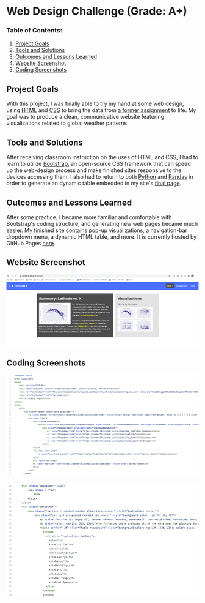 # Web Design Challenge (Grade: A+)
 
### Table of Contents:

 1. [Project Goals](#project-goals)
 2. [Tools and Solutions](#tools-and-solutions)
 3. [Outcomes and Lessons Learned](#outcomes-and-lessons-learned)
 4. [Website Screenshot](#website-screenshot)
 5. [Coding Screenshots](#coding-screenshots)
   
## Project Goals
With this project, I was finally able to try my hand at some web design, using <a href="https://en.wikipedia.org/wiki/HTML">HTML</a> and <a href="https://en.wikipedia.org/wiki/CSS">CSS</a> to bring the data from <a href="https://github.com/sonder74/web-scraping-challenge">a former assignment</a> to life. My goal was to produce a clean, communicative website featuring visualizations related to global weather patterns.

## Tools and Solutions
After receiving classroom instruction on the uses of HTML and CSS, I had to learn to utilize <a href="https://getbootstrap.com/">Bootstrap</a>, an open-source CSS framework that can speed up the web-design process and make finished sites responsive to the devices accessing them. I also had to return to both <a href="https://www.python.org/">Python</a> and <a href="https://pandas.pydata.org/">Pandas</a> in order to generate an dynamic table embedded in my site's <a href="https://sonder74.github.io/latitude/data">final page</a>.

## Outcomes and Lessons Learned
After some practice, I became more familiar and comfortable with Bootstrap's coding structure, and generating new web pages became much easier. My finished site contains pop-up visualizations, a navigation-bar dropdown menu, a dynamic HTML table, and more. It is currently hosted by GitHub Pages <a href="https://sonder74.github.io/latitude/">here</a>.

## Website Screenshot
![latitude](screenshots/latitude_screenshot.png)

## Coding Screenshots
![navbar](screenshots/navbar_screenshot.png)
<br><br>
![html_table](screenshots/html_table_screenshot.png)
